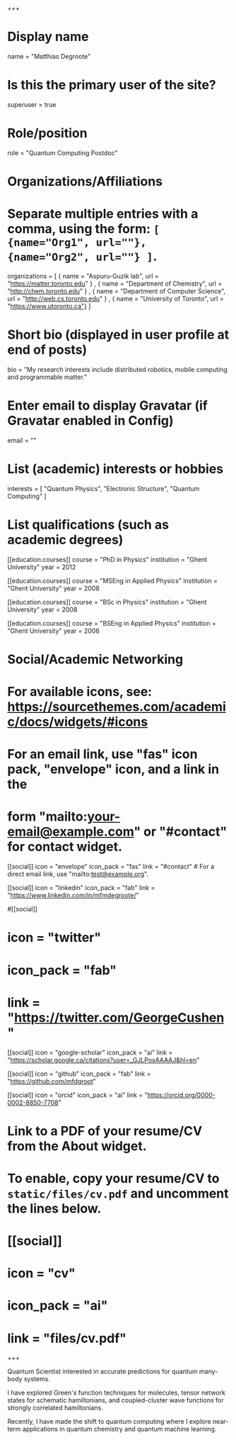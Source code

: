 +++
# Display name
name = "Matthias Degroote"

# Is this the primary user of the site?
superuser = true

# Role/position
role = "Quantum Computing Postdoc"

# Organizations/Affiliations
#   Separate multiple entries with a comma, using the form: `[ {name="Org1", url=""}, {name="Org2", url=""} ]`.
organizations = [	{ name = "Aspuru-Guzik lab", url = "https://matter.toronto.edu" } , 
			{ name = "Department of Chemistry", url = "http://chem.toronto.edu" } , 
			{ name = "Department of Computer Science", url = "http://web.cs.toronto.edu" } , 
			{ name = "University of Toronto", url = "https://www.utoronto.ca"}
		]

# Short bio (displayed in user profile at end of posts)
bio = "My research interests include distributed robotics, mobile computing and programmable matter."

# Enter email to display Gravatar (if Gravatar enabled in Config)
email = ""

# List (academic) interests or hobbies
interests = [
  "Quantum Physics",
  "Electronic Structure",
  "Quantum Computing"
]

# List qualifications (such as academic degrees)
[[education.courses]]
  course = "PhD in Physics"
  institution = "Ghent University"
  year = 2012

[[education.courses]]
  course = "MSEng in Applied Physics"
  institution = "Ghent University"
  year = 2008

[[education.courses]]
  course = "BSc in Physics" 
  institution = "Ghent University"
  year = 2008

[[education.courses]]
  course = "BSEng in Applied Physics" 
  institution = "Ghent University"
  year = 2006

# Social/Academic Networking
# For available icons, see: https://sourcethemes.com/academic/docs/widgets/#icons
#   For an email link, use "fas" icon pack, "envelope" icon, and a link in the
#   form "mailto:your-email@example.com" or "#contact" for contact widget.

[[social]]
  icon = "envelope"
  icon_pack = "fas"
  link = "#contact"  # For a direct email link, use "mailto:test@example.org".

[[social]]
  icon = "linkedin"
  icon_pack = "fab"
  link = "https://www.linkedin.com/in/mfmdegroote/"

#[[social]]
#  icon = "twitter"
#  icon_pack = "fab"
#  link = "https://twitter.com/GeorgeCushen"

[[social]]
  icon = "google-scholar"
  icon_pack = "ai"
  link = "https://scholar.google.ca/citations?user=_GJLPosAAAAJ&hl=en"

[[social]]
  icon = "github"
  icon_pack = "fab"
  link = "https://github.com/mfdgroot"

[[social]]
  icon = "orcid"
  icon_pack = "ai"
  link = "https://orcid.org/0000-0002-8850-7708"

# Link to a PDF of your resume/CV from the About widget.
# To enable, copy your resume/CV to `static/files/cv.pdf` and uncomment the lines below.
# [[social]]
#   icon = "cv"
#   icon_pack = "ai"
#   link = "files/cv.pdf"

+++

Quantum Scientist interested in accurate predictions for quantum many-body systems.

I have explored Green's function techniques for molecules, tensor network states for schematic hamiltonians, and coupled-cluster wave functions for strongly correlated hamiltonians.

Recently, I have made the shift to quantum computing where I explore near-term applications in quantum chemistry and quantum machine learning.
